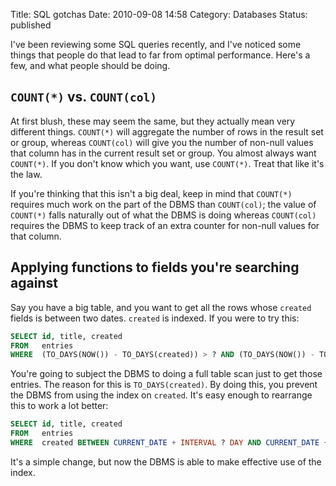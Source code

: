 Title: SQL gotchas
Date: 2010-09-08 14:58
Category: Databases
Status: published

I've been reviewing some SQL queries recently, and I've noticed some things that people do that lead to far from optimal performance. Here's a few, and what people should be doing.

## `COUNT(*)` vs. `COUNT(col)`

At first blush, these may seem the same, but they actually mean very different things. `COUNT(*)` will aggregate the number of rows in the result set or group, whereas `COUNT(col)` will give you the number of non-null values that column has in the current result set or group. You almost always want `COUNT(*)`. If you don't know which you want, use `COUNT(*)`. Treat that like it's the law.

If you're thinking that this isn't a big deal, keep in mind that `COUNT(*)` requires much work on the part of the DBMS than `COUNT(col)`; the value of `COUNT(*)` falls naturally out of what the DBMS is doing whereas `COUNT(col)` requires the DBMS to keep track of an extra counter for non-null values for that column.

## Applying functions to fields you're searching against

Say you have a big table, and you want to get all the rows whose `created` fields is between two dates. `created` is indexed. If you were to try this:

```sql
SELECT id, title, created
FROM   entries
WHERE  (TO_DAYS(NOW()) - TO_DAYS(created)) > ? AND (TO_DAYS(NOW()) - TO_DAYS(created)) <= ?;
```

You're going to subject the DBMS to doing a full table scan just to get those entries. The reason for this is `TO_DAYS(created)`. By doing this, you prevent the DBMS from using the index on `created`. It's easy enough to rearrange this to work a lot better:

```sql
SELECT id, title, created
FROM   entries
WHERE  created BETWEEN CURRENT_DATE + INTERVAL ? DAY AND CURRENT_DATE + INTERVAL ? DAY;
```

It's a simple change, but now the DBMS is able to make effective use of the index.

